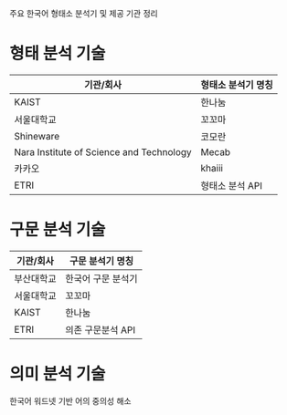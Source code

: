 주요 한국어 형태소 분석기 및 제공 기관 정리

# 형태 분석 기술
| 기관/회사                              | 형태소 분석기 명칭   |
|-----------------------------------------|---------------------|
| KAIST                                  | 한나눔              |
| 서울대학교                             | 꼬꼬마              |
| Shineware                              | 코모란              |
| Nara Institute of Science and Technology| Mecab               |
| 카카오                                 | khaiii              |
| ETRI                                   | 형태소 분석 API     |

# 구문 분석 기술
| 기관/회사      | 구문 분석기 명칭         |
|----------------|-------------------------|
| 부산대학교     | 한국어 구문 분석기       |
| 서울대학교     | 꼬꼬마                   |
| KAIST          | 한나눔                   |
| ETRI           | 의존 구문분석 API        |

# 의미 분석 기술
한국어 워드넷 기반 어의 중의성 해소

